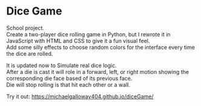 # Dice Game
School project.  
Create a two-player dice rolling game in Python, but I rewrote it in JavaScript with HTML and CSS to give it a fun visual feel.   
Add some silly effects to choose random colors for the interface every time the dice are rolled.  
  
It is updated now to Simulate real dice logic.  
After a die is cast it will role in a forward, left, or right motion showing the corresponding die face based of its previous face.  
Die will stop rolling is that hit each other or a wall.  
  
Try it out: https://michaelgalloway404.github.io/diceGame/
